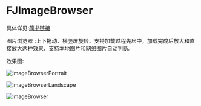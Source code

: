 # FJImageBrowser

具体详见:[简书链接](http://www.jianshu.com/p/57c94ab121c3)

图片浏览器 :上下拖动、横竖屏旋转、支持加载过程先居中，加载完成后放大和直接放大两种效果、支持本地图片和网络图片自动判断。

效果图:

![imageBrowserPortrait](https://github.com/fangjinfeng/FJImageBrowser/blob/master/FJImageBrowserDemo/Snapshots/imageBrowserPortrait.gif)

![imageBrowserLandscape](https://github.com/fangjinfeng/FJImageBrowser/blob/master/FJImageBrowserDemo/Snapshots/imageBrowserLandscape.gif)

![imageBrowser](https://github.com/fangjinfeng/FJImageBrowser/blob/master/FJImageBrowserDemo/Snapshots/imageBrowser.gif)



